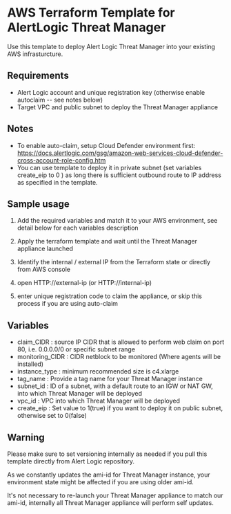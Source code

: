 AWS Terraform Template for AlertLogic Threat Manager
=========================================================
Use this template to deploy Alert Logic Threat Manager into your existing AWS infrasturcture.

Requirements
------------
* Alert Logic account and unique registration key (otherwise enable autoclaim -- see notes below)
* Target VPC and public subnet to deploy the Threat Manager appliance

Notes
------
* To enable auto-claim, setup Cloud Defender environment first: https://docs.alertlogic.com/gsg/amazon-web-services-cloud-defender-cross-account-role-config.htm
* You can use template to deploy it in private subnet (set variables create_eip to 0 ) as long there is sufficient outbound route to IP address as specified in the template.


Sample usage
------------
1. Add the required variables and match it to your AWS environment, see detail below for each variables description

2. Apply the terraform template and wait until the Threat Manager appliance launched

3. Identify the internal / external IP from the Terraform state or directly from AWS console

4. open HTTP://external-ip  (or HTTP://internal-ip)

5. enter unique registration code to claim the appliance, or skip this process if you are using auto-claim


Variables
----------
  * claim_CIDR : source IP CIDR that is allowed to perform web claim on port 80, i.e. 0.0.0.0/0 or specific subnet range
  * monitoring_CIDR : CIDR netblock to be monitored (Where agents will be installed)
  * instance_type : minimum recommended size is c4.xlarge
  * tag_name : Provide a tag name for your Threat Manager instance
  * subnet_id : ID of a subnet, with a default route to an IGW or NAT GW, into which Threat Manager will be deployed
  * vpc_id : VPC into which Threat Manager will be deployed
  * create_eip : Set value to 1(true) if you want to deploy it on public subnet, otherwise set to 0(false)

Warning
----------
Please make sure to set versioning internally as needed if you pull this template directly from Alert Logic repository.

As we constantly updates the ami-id for Threat Manager instance, your environment state might be affected if you are using older ami-id.

It's not necessary to re-launch your Threat Manager appliance to match our ami-id, internally all Threat Manager appliance will perform self updates.
